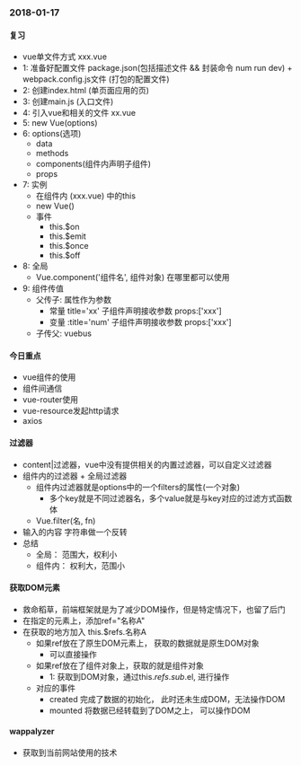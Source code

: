 ### 2018-01-17

#### 复习
* vue单文件方式 xxx.vue
* 1: 准备好配置文件 package.json(包括描述文件 && 封装命令 num run dev) + webpack.config.js文件 (打包的配置文件)
* 2: 创建index.html (单页面应用的页)
* 3: 创建main.js (入口文件)
* 4: 引入vue和相关的文件 xx.vue
* 5: new Vue(options)
* 6: options(选项)
	- data
	- methods
	- components(组件内声明子组件)
	- props
* 7: 实例
	- 在组件内 (xxx.vue) 中的this
	- new Vue()
	- 事件
		+ this.$on
		+ this.$emit
		+ this.$once
		+ this.$off
* 8: 全局
	- Vue.component('组件名', 组件对象) 在哪里都可以使用
* 9: 组件传值
	- 父传子: 属性作为参数
		+ 常量 title='xx' 子组件声明接收参数 props:['xxx']
		+ 变量 :title='num' 子组件声明接收参数 props:['xxx']
	- 子传父: vuebus

#### 今日重点
* vue组件的使用
* 组件间通信
* vue-router使用
* vue-resource发起http请求
* axios

#### 过滤器
* content|过滤器，vue中没有提供相关的内置过滤器，可以自定义过滤器
* 组件内的过滤器 +  全局过滤器
	- 组件内过滤器就是options中的一个filters的属性(一个对象)
		+ 多个key就是不同过滤器名，多个value就是与key对应的过滤方式函数体
	- Vue.filter(名, fn)
* 输入的内容 字符串做一个反转
* 总结
	- 全局： 范围大，权利小
	- 组件内： 权利大，范围小

#### 获取DOM元素
 * 救命稻草，前端框架就是为了减少DOM操作，但是特定情况下，也留了后门
 * 在指定的元素上，添加ref="名称A"
 * 在获取的地方加入 this.$refs.名称A
 	- 如果ref放在了原生DOM元素上， 获取的数据就是原生DOM对象
 		+ 可以直接操作
 	- 如果ref放在了组件对象上，获取的就是组件对象
 		+ 1: 获取到DOM对象，通过this.$refs.sub.$el, 进行操作
 	- 对应的事件
 		+ created 完成了数据的初始化， 此时还未生成DOM，无法操作DOM
 		+ mounted 将数据已经转载到了DOM之上， 可以操作DOM

#### wappalyzer
* 获取到当前网站使用的技术
